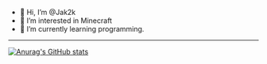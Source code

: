 - 👋 Hi, I’m @Jak2k
- 👀 I’m interested in Minecraft
- 🌱 I’m currently learning programming.
---

[![Anurag's GitHub stats](https://github-readme-stats.vercel.app/api?username=Jak2k)](https://github.com/anuraghazra/github-readme-stats)

